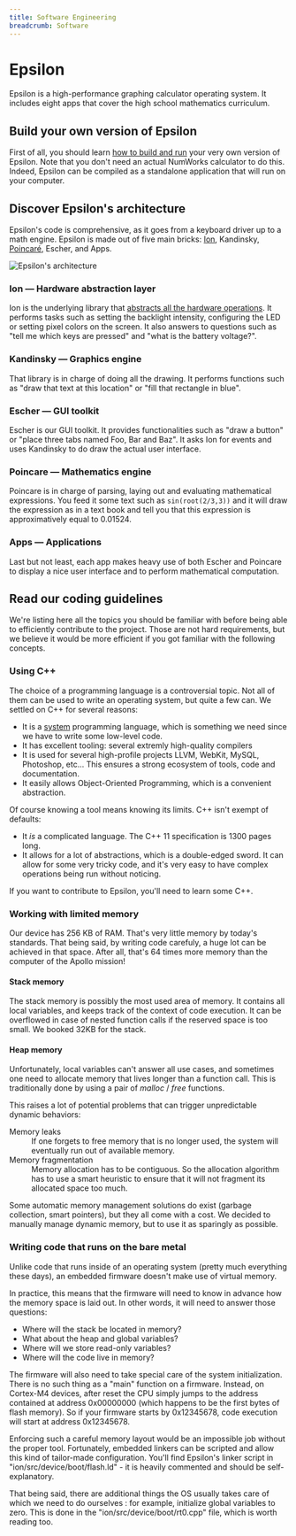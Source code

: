 ```yaml
---
title: Software Engineering
breadcrumb: Software
---
```

# Epsilon

Epsilon is a high-performance graphing calculator operating system. It includes eight apps that cover the high school mathematics curriculum.

## Build your own version of Epsilon

First of all, you should learn [how to build and run](build/) your very own version of Epsilon. Note that you don't need an actual NumWorks calculator to do this. Indeed, Epsilon can be compiled as a standalone application that will run on your computer.

## Discover Epsilon's architecture

Epsilon's code is comprehensive, as it goes from a keyboard driver up to a math engine. Epsilon is made out of five main bricks: [Ion](<%= p "ion" %>), Kandinsky, [Poincaré](<%= p "poincare" %>), Escher, and Apps.

![Epsilon's architecture](<%= p "architecture.svg" %>)

### Ion — Hardware abstraction layer

Ion is the underlying library that [abstracts all the hardware operations](ion/). It performs tasks such as setting the backlight intensity, configuring the LED or setting pixel colors on the screen. It also answers to questions such as "tell me which keys are pressed" and "what is the battery voltage?".

### Kandinsky — Graphics engine

That library is in charge of doing all the drawing. It performs functions such as "draw that text at this location" or "fill that rectangle in blue".

### Escher — GUI toolkit

Escher is our GUI toolkit. It provides functionalities such as "draw a button" or "place three tabs named Foo, Bar and Baz". It asks Ion for events and uses Kandinsky to do draw the actual user interface.

### Poincare — Mathematics engine

Poincare is in charge of parsing, laying out and evaluating mathematical expressions. You feed it some text such as `sin(root(2/3,3))` and it will draw the expression as in a text book and tell you that this expression is approximatively equal to 0.01524.

### Apps — Applications

Last but not least, each app makes heavy use of both Escher and Poincare to display a nice user interface and to perform mathematical computation.

## Read our coding guidelines

We're listing here all the topics you should be familiar with before being able to efficiently contribute to the project. Those are not hard requirements, but we believe it would be more efficient if you got familiar with the following concepts.

### Using C++

The choice of a programming language is a controversial topic. Not all of them can be used to write an operating system, but quite a few can. We settled on C++ for several reasons:

- It is a [system](https://en.wikipedia.org/wiki/System_programming_language) programming language, which is something we need since we have to write some low-level code.
- It has excellent tooling: several extremly high-quality compilers
- It is used for several high-profile projects LLVM, WebKit, MySQL, Photoshop, etc... This ensures a strong ecosystem of tools, code and documentation.
- It easily allows Object-Oriented Programming, which is a convenient abstraction.


Of course knowing a tool means knowing its limits. C++ isn't exempt of defaults:
- It *is* a complicated language. The C++ 11 specification is 1300 pages long.
- It allows for a lot of abstractions, which is a double-edged sword. It can allow for some very tricky code, and it's very easy to have complex operations being run without noticing.

If you want to contribute to Epsilon, you'll need to learn some C++.

### Working with limited memory

Our device has 256 KB of RAM. That's very little memory by today's standards. That being said, by writing code carefuly, a huge lot can be achieved in that space. After all, that's 64 times more memory than the computer of the Apollo mission!

#### Stack memory

The stack memory is possibly the most used area of memory. It contains all local variables, and keeps track of the context of code execution. It can be overflowed in case of nested function calls if the reserved space is too small. We booked 32KB for the stack.

#### Heap memory

Unfortunately, local variables can't answer all use cases, and sometimes one need to allocate memory that lives longer than a function call. This is traditionally done by using a pair of *malloc* / *free* functions.

This raises a lot of potential problems that can trigger unpredictable dynamic behaviors:

  <dl class="dl-horizontal">
    <dt>Memory leaks</dt>
    <dd class="text-justify">If one forgets to free memory that is no longer used, the system will eventually run out of available memory.</dd>
    <dt>Memory fragmentation</dt>
    <dd class="text-justify">Memory allocation has to be contiguous. So the allocation algorithm has to use a smart heuristic to ensure that it will not fragment its allocated space too much.</dd>
  </dl>

Some automatic memory management solutions do exist (garbage collection, smart pointers), but they all come with a cost. We decided to manually manage dynamic memory, but to use it as sparingly as possible.

### Writing code that runs on the bare metal

Unlike code that runs inside of an operating system (pretty much everything these days), an embedded firmware doesn't make use of virtual memory.

In practice, this means that the firmware will need to know in advance how the memory space is laid out. In other words, it will need to answer those questions:

- Where will the stack be located in memory?
- What about the heap and global variables?
- Where will we store read-only variables?
- Where will the code live in memory?

The firmware will also need to take special care of the system initialization. There is no such thing as a "main" function on a firmware. Instead, on Cortex-M4 devices, after reset the CPU simply jumps to the address contained at address 0x00000000 (which happens to be the first bytes of flash memory). So if your firmware starts by 0x12345678, code execution will start at address 0x12345678.

Enforcing such a careful memory layout would be an impossible job without the proper tool. Fortunately, embedded linkers can be scripted and allow this kind of tailor-made configuration. You'll find Epsilon's linker script in "ion/src/device/boot/flash.ld" - it is heavily commented and should be self-explanatory.

That being said, there are additional things the OS usually takes care of which we need to do ourselves : for example, initialize global variables to zero. This is done in the "ion/src/device/boot/rt0.cpp" file, which is worth reading too.
